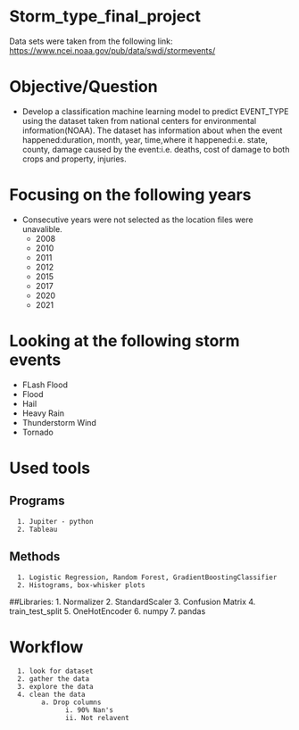 # Storm_type_final_project
Data sets were taken from the following link: https://www.ncei.noaa.gov/pub/data/swdi/stormevents/
# Objective/Question 
- Develop a classification machine learning model to predict EVENT_TYPE using the dataset taken from national centers for environmental information(NOAA). The dataset has information about when the event happened:duration, month, year, time,where it happened:i.e. state, county, damage caused by the event:i.e. deaths, cost of damage to both
      crops and property, injuries.
 # Focusing on the following years 
  - Consecutive years were not selected as the location files were unavalible.
      - 2008
      - 2010
      - 2011
      - 2012
      - 2015
      - 2017
      - 2020
      - 2021  

# Looking at the following storm events 
- FLash Flood
- Flood
- Hail 
- Heavy Rain 
- Thunderstorm Wind 
- Tornado 
# Used tools 
## Programs
      1. Jupiter - python 
      2. Tableau  
## Methods 
      1. Logistic Regression, Random Forest, GradientBoostingClassifier 
      2. Histograms, box-whisker plots 

 ##Libraries:
       1. Normalizer 
       2. StandardScaler
       3. Confusion Matrix
       4. train_test_split
       5. OneHotEncoder
       6. numpy
       7. pandas 

# Workflow 
      1. look for dataset 
      2. gather the data 
      3. explore the data 
      4. clean the data 
            a. Drop columns 
                  i. 90% Nan's 
                  ii. Not relavent 
